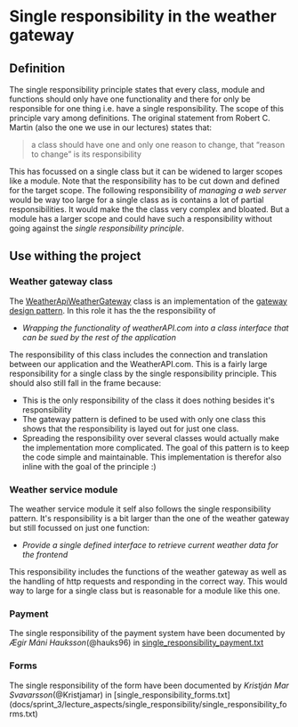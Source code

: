 # Single responsibility in the weather gateway

## Definition
The single responsibility principle states that every class, module and functions should only have one functionality and there for only be responsible for one thing i.e. have a single responsibility. The scope of this principle vary among definitions. The original statement from Robert C. Martin (also the one we use in our lectures) states that:

> a class should have one and only one reason to change, that “reason to change” is its responsibility

This has focussed on a single class but it can be widened to larger scopes like a module. Note that the responsibility has to be cut down and defined for the target scope. The following responsibility of _managing a web server_ would be way too large for a single class as is contains a lot of partial responsibilities. It would make the the class very complex and bloated. But a module has a larger scope and could have such a responsibility without going against the _single responsibility principle_.

## Use withing the project

### Weather gateway class
The [WeatherApiWeatherGateway](workoutapp/weather_service/gateway/weather_gateway.py) class is an implementation of the [gateway design pattern](docs/sprint_2/design_patterns/gateway.md). In this role it has the the responsibility of

* _Wrapping the functionality of weatherAPI.com into a class interface that can be sued by the rest of the application_

The responsibility of this class includes the connection and translation between our application and the WeatherAPI.com. This is a fairly large responsibility for a single class by the single responsibility principle. This should also still fall in the frame because:
* This is the only responsibility of the class it does nothing besides it's responsibility
* The gateway pattern is defined to be used with only one class this shows that the responsibility is layed out for just one class.
* Spreading the responsibility over several classes would actually make the implementation more complicated. The goal of this pattern is to keep the code simple and maintainable. This implementation is therefor also inline with the goal of the principle :)

### Weather service module
The weather service module it self also follows the single responsibility pattern. It's responsibility is a bit larger than the one of the weather gateway but still focussed on just one function:

* _Provide a single defined interface to retrieve current weather data for the frontend_

This responsibility includes the functions of the weather gateway as well as the handling of http requests and responding in the correct way. This would way to large for a single class but is reasonable for a module like this one. 

### Payment
The single responsibility of the payment system have been documented by _Ægir Máni Hauksson_(@hauks96) in [single_responsibility_payment.txt](docs/sprint_3/lecture_aspects/single_responsibility/single_responsibility_payment.txt)

### Forms
The single responsibility of the form have been documented by _Kristján Mar Svavarsson_(@Kristjamar) in [single_responsibility_forms.txt]
(docs/sprint_3/lecture_aspects/single_responsibility/single_responsibility_forms.txt)